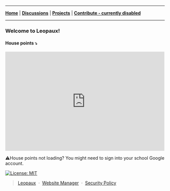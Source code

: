 ----

<p align="center">


<strong><a href="https://leopaux.github.io/web/">Home</a></strong>
|
<strong><a href="https://github.com/leopaux/web/discussions">Discussions</a></strong>
|
<strong><a href="https://github.com/orgs/leopaux/projects">Projects</a></strong>
|
<strong><a href="#nothing">Contribute - currently disabled</a></strong>
 
</p>

----

### Welcome to Leopaux!

#### House points ⤵

<iframe src="https://docs.google.com/spreadsheets/d/e/2PACX-1vQkHSu_9FTEW4goX9M6RwGO6HX6U90YDv968yreoRZDHWK5oFbrd7TjRFSvY4uByh1Nqq9TFedXvvjP/pubchart?oid=911793620&amp;format=interactive" width="503" height="314" scrolling="no" frameborder="0"></iframe>


⚠️House points not loading? You might need to sign into your school Google account.



[![License: MIT](https://img.shields.io/badge/License-MIT-yellow.svg)](https://opensource.org/licenses/MIT)

> [Leopaux](https://leopaux.github.io/web/) &nbsp;&middot;&nbsp;
> [Website Manager](https://github.com/CodyDaCoder) &nbsp;&middot;&nbsp;
> [Security Policy](https://github.com/leopaux/web/security/policy)
